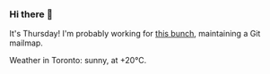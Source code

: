 ### Hi there :wave:

It's Thursday! I'm probably working for [this bunch](https://github.com/kohofinancial), maintaining a Git mailmap.

Weather in Toronto: sunny, at +20°C.
